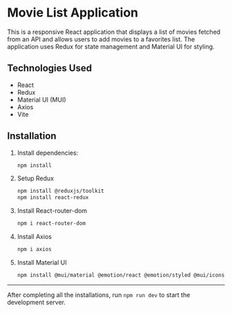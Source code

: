 # Movie List Application

This is a responsive React application that displays a list of movies fetched from an API and allows users to add movies to a favorites list. The application uses Redux for state management and Material UI for styling.

## Technologies Used

- React
- Redux
- Material UI (MUI)
- Axios
- Vite

## Installation

1. Install dependencies:
   ```bash
   npm install
   
2. Setup Redux
   ```bash
   npm install @reduxjs/toolkit
   npm install react-redux
   
3. Install React-router-dom
   ```bash
   npm i react-router-dom
   
4. Install Axios
   ```bash
   npm i axios
   
5. Install Material UI
   ```bash
   npm install @mui/material @emotion/react @emotion/styled @mui/icons-material

***
After completing all the installations, run `npm run dev` to start the development server.
